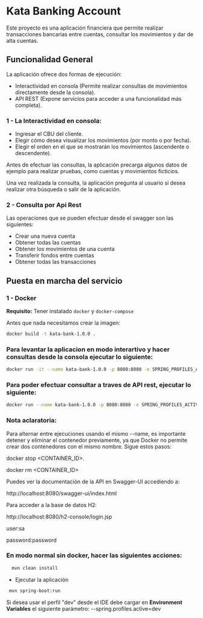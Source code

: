 # Kata Banking Account

Este proyecto es una aplicación financiera que permite realizar transacciones bancarias entre cuentas, consultar los movimientos y dar de alta cuentas.

## Funcionalidad General

La aplicación ofrece dos formas de ejecución:

* Interactividad en consola (Permite realizar consultas de movimientos directamente desde la consola).
* API REST (Expone servicios para acceder a una funcionalidad más completa).

### 1 - La Interactividad en consola:

* Ingresar el CBU del cliente.
*  Elegir cómo desea visualizar los movimientos (por monto o por fecha).
*  Elegir el orden en el que se mostrarán los movimientos (ascendente o descendente).

Antes de efectuar las consultas, la aplicación precarga algunos datos de ejemplo para realizar pruebas, como cuentas y movimientos ficticios.

Una vez realizada la consulta, la aplicación pregunta al usuario si desea realizar otra búsqueda o salir de la aplicación.

### 2 - Consulta por Api Rest

Las operaciones que se pueden efectuar desde el swagger son las siguientes:
* Crear una nueva cuenta
* Obtener todas las cuentas
* Obtener los movimientos de una cuenta
* Transferir fondos entre cuentas
* Obtener todas las transacciones

## Puesta en marcha del servicio

### 1 - Docker
**Requisito:** Tener instalado `docker` y `docker-compose`

Antes que nada necesitamos crear la imagen:

```bash
docker build -t kata-bank-1.0.0 .
```

###  Para levantar la aplicacion en modo interartivo y hacer consultas desde la consola ejecutar lo siguiente:

```bash
docker run -it --name kata-bank-1.0.0 -p 8080:8080 -e SPRING_PROFILES_ACTIVE=dev kata-bank-1.0.0
```

###  Para poder efectuar consultar a traves de API rest, ejecutar lo siguiente:

```bash
docker run --name kata-bank-1.0.0 -p 8080:8080 -e SPRING_PROFILES_ACTIVE=default kata-bank-1.0.0
```
### Nota aclaratoria:
Para alternar entre ejecuciones usando el mismo --name, es importante detener y eliminar el contenedor previamente, ya que Docker no permite crear dos contenedores con el mismo nombre. 
Sigue estos pasos:

docker stop <CONTAINER_ID>.

docker rm <CONTAINER_ID>

Puedes ver la documentación de la API en Swagger-UI accediendo a:

http://localhost:8080/swagger-ui/index.html

Para acceder a la base de datos H2:

http://localhost:8080/h2-console/login.jsp

user:sa

password:password

###  En modo normal sin docker, hacer las siguientes acciones:

```bash
  mvn clean install
```

- Ejecutar la aplicación

```bash
 mvn spring-boot:run
``` 
Si desea usar el perfil "dev" desde el IDE debe cargar en **Environment Variables** el siguiente parámetro: --spring.profiles.active=dev
